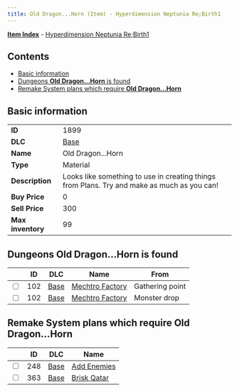 ```yaml
---
title: Old Dragon...Horn (Item) - Hyperdimension Neptunia Re;Birth1
---
```


[**Item Index**](/neptunia/rb1/item/index.html) - [Hyperdimension Neptunia Re;Birth1](/neptunia/rb1)

## Contents

- [Basic information](#basic-information)
- [Dungeons **Old Dragon...Horn** is found](#dungeons-old-dragonhorn-is-found)
- [Remake System plans which require **Old Dragon...Horn**](#remake-system-plans-which-require-old-dragonhorn)
## Basic information

|   |   |
| -- | -- |
| **ID** | 1899 |
| **DLC** | [Base](/neptunia/rb1/dlc/1-base.html) |
| **Name** | Old Dragon...Horn |
| **Type** | Material |
| **Description** | Looks like something to use in creating things from Plans. Try and make as much as you can! |
| **Buy Price** | 0 |
| **Sell Price** | 300 |
| **Max inventory** | 99 |


## Dungeons **Old Dragon...Horn** is found

|    | ID | DLC | Name | From |
| -- | -- | --- | ---- | ---- |
| <input type="checkbox" id="rb1-dungeon-1-102" class="trackbox" /> | 102 | [Base](/neptunia/rb1/dlc/1-base.html) | [Mechtro Factory](/neptunia/rb1/dungeon/1-102-mechtro-factory.html) | Gathering point |
| <input type="checkbox" id="rb1-dungeon-1-102" class="trackbox" /> | 102 | [Base](/neptunia/rb1/dlc/1-base.html) | [Mechtro Factory](/neptunia/rb1/dungeon/1-102-mechtro-factory.html) | Monster drop |


## Remake System plans which require **Old Dragon...Horn**

|    | ID | DLC | Name |
| -- | -- | --- | ---- |
| <input type="checkbox" id="rb1-quest-1-248" class="trackbox" /> | 248 | [Base](/neptunia/rb1/dlc/1-base.html) | [Add Enemies](/neptunia/rb1/quest/1-248-add-enemies.html) |
| <input type="checkbox" id="rb1-quest-1-363" class="trackbox" /> | 363 | [Base](/neptunia/rb1/dlc/1-base.html) | [Brisk Qatar](/neptunia/rb1/quest/1-363-brisk-qatar.html) |
